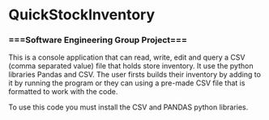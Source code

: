 # QuickStockInventory


### ===Software Engineering Group Project=== 

This is a console application that can read, write, edit and query a CSV (comma separated value) file that holds store inventory. 
It use the python libraries Pandas and CSV. The user firsts builds their inventory by adding to it by running the program or they can using a pre-made CSV file that is formatted to work with the code.

To use this code you must install the CSV and PANDAS python libraries.
